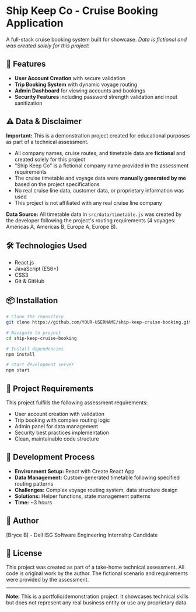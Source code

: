 # Ship Keep Co - Cruise Booking Application

A full-stack cruise booking system built for showcase. *Data is fictional and was created solely for this project!*

## 🚢 Features

- **User Account Creation** with secure validation
- **Trip Booking System** with dynamic voyage routing
- **Admin Dashboard** for viewing accounts and bookings
- **Security Features** including password strength validation and input sanitization

## ⚠️ Data & Disclaimer

**Important:** This is a demonstration project created for educational purposes as part of a technical assessment.

- All company names, cruise routes, and timetable data are **fictional** and created solely for this project
- "Ship Keep Co" is a fictional company name provided in the assessment requirements
- The cruise timetable and voyage data were **manually generated by me** based on the project specifications
- No real cruise line data, customer data, or proprietary information was used
- This project is not affiliated with any real cruise line company

**Data Source:** All timetable data in `src/data/timetable.js` was created by the developer following the project's routing requirements (4 voyages: Americas A, Americas B, Europe A, Europe B).

## 🛠️ Technologies Used

- React.js
- JavaScript (ES6+)
- CSS3
- Git & GitHub

## 📦 Installation
```bash
# Clone the repository
git clone https://github.com/YOUR-USERNAME/ship-keep-cruise-booking.git

# Navigate to project
cd ship-keep-cruise-booking

# Install dependencies
npm install

# Start development server
npm start
```

## 🎯 Project Requirements

This project fulfills the following assessment requirements:
- User account creation with validation
- Trip booking with complex routing logic
- Admin panel for data management
- Security best practices implementation
- Clean, maintainable code structure

## 📝 Development Process

- **Environment Setup:** React with Create React App
- **Data Management:** Custom-generated timetable following specified routing patterns
- **Challenges:** Complex voyage routing system, data structure design
- **Solutions:** Helper functions, state management patterns
- **Time:** ~3 hours

## 👤 Author

[Bryce B] - Dell ISG Software Engineering Internship Candidate

## 📄 License

This project was created as part of a take-home technical assessment. All code is original work by the author. The fictional scenario and requirements were provided by the assessment.

---

**Note:** This is a portfolio/demonstration project. It showcases technical skills but does not represent any real business entity or use any proprietary data.
